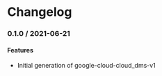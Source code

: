 # Changelog

### 0.1.0 / 2021-06-21

#### Features

* Initial generation of google-cloud-cloud_dms-v1
